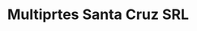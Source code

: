 ---
title: "Multiprtes Santa Cruz SRL"
url: /santa-cruz-de-la-sierra/multiprtes-santa-cruz-srl/
shop: Autowerkstatt
---